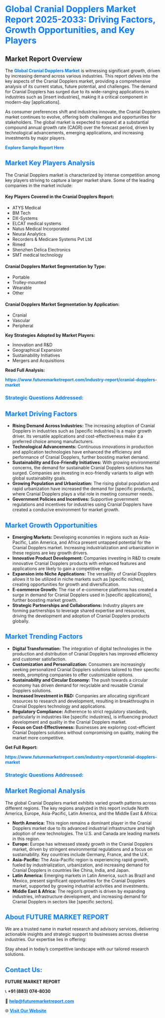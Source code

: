 <h1 style="color: #007BFF;">Global Cranial Dopplers Market Report 2025-2033: Driving Factors, Growth Opportunities, and Key Players</h1>

<section id="overview">
<h2>Market Report Overview</h2>
<p>The <a href="https://www.futuremarketreport.com/industry-report/cranial-dopplers-market" style="color: #007BFF; text-decoration: none;"><strong>Global Cranial Dopplers Market</strong></a> is witnessing significant growth, driven by increasing demand across various industries. This report delves into the key aspects of the Cranial Dopplers market, providing a comprehensive analysis of its current status, future potential, and challenges. The demand for Cranial Dopplers has surged due to its wide-ranging applications in industries such as [insert industries], making it a critical component in modern-day [applications].</p>
<p>As consumer preferences shift and industries innovate, the Cranial Dopplers market continues to evolve, offering both challenges and opportunities for stakeholders. The global market is expected to expand at a substantial compound annual growth rate (CAGR) over the forecast period, driven by technological advancements, emerging applications, and increasing investments by major players.</p>
</section>

<section id="overview">
<p><a href="https://www.futuremarketreport.com/request-sample/reportId=46112" style="color: #007BFF; text-decoration: none;"><strong>Explore Sample Report Here</strong></a></p>
</section>

<section id="key-players">
<h2 style="color: #007BFF;">Market Key Players Analysis</h2>
<p>The Cranial Dopplers market is characterized by intense competition among key players striving to capture a larger market share. Some of the leading companies in the market include:</p>
<h4>Key Players Covered in the Cranial Dopplers Report:</h4>
<ul><li>ATYS Medical</li><li>BM Tech</li><li>DX-Systems</li><li>ELCAT medical systems</li><li>Natus Medical Incorporated</li><li>Neural Analytics</li><li>Recorders &amp; Medicare Systems Pvt Ltd</li><li>Rimed</li><li>Shenzhen Delica Electronics</li><li>SMT medical technology</li></ul>
<h4>Cranial Dopplers Market Segmentation by Type:</h4>
<ul><li>Portable</li><li>Trolley-mounted</li><li>Wearable</li><li>Other</li></ul>

<h4>Cranial Dopplers Market Segmentation by Application:</h4>
<ul><li>Cranial</li><li>Vascular</li><li>Peripheral</li></ul>
<p><strong>Key Strategies Adopted by Market Players:</strong></p>
<ul>
<li>Innovation and R&D</li>
<li>Geographical Expansion</li>
<li>Sustainability Initiatives</li>
<li>Mergers and Acquisitions</li>
</ul>
</section>

<section>
<p><strong>Read Full Analysis: </strong></p><a href="https://www.futuremarketreport.com/industry-report/cranial-dopplers-market" style="color: #007BFF; text-decoration: none;"><strong>https://www.futuremarketreport.com/industry-report/cranial-dopplers-market</strong></a>
<h3 style="color: #007BFF;">Strategic Questions Addressed:</h3>
</section>

<section id="driving-factors">
<h2 style="color: #007BFF;">Market Driving Factors</h2>
<ul>
<li><strong>Rising Demand Across Industries:</strong> The increasing adoption of Cranial Dopplers in industries such as [specific industries] is a major growth driver. Its versatile applications and cost-effectiveness make it a preferred choice among manufacturers.</li>
<li><strong>Technological Advancements:</strong> Continuous innovations in production and application technologies have enhanced the efficiency and performance of Cranial Dopplers, further boosting market demand.</li>
<li><strong>Sustainability and Eco-Friendly Initiatives:</strong> With growing environmental concerns, the demand for sustainable Cranial Dopplers solutions has surged. Companies are investing in eco-friendly variants to align with global sustainability goals.</li>
<li><strong>Growing Population and Urbanization:</strong> The rising global population and rapid urbanization have increased the demand for [specific products], where Cranial Dopplers plays a vital role in meeting consumer needs.</li>
<li><strong>Government Policies and Incentives:</strong> Supportive government regulations and incentives for industries using Cranial Dopplers have created a conducive environment for market growth.</li>
</ul>
</section>

<section id="growth-opportunities">
<h2 style="color: #007BFF;">Market Growth Opportunities</h2>
<ul>
<li><strong>Emerging Markets:</strong> Developing economies in regions such as Asia-Pacific, Latin America, and Africa present untapped potential for the Cranial Dopplers market. Increasing industrialization and urbanization in these regions are key growth drivers.</li>
<li><strong>Innovative Product Development:</strong> Companies investing in R&D to create innovative Cranial Dopplers products with enhanced features and applications are likely to gain a competitive edge.</li>
<li><strong>Expansion into Niche Applications:</strong> The versatility of Cranial Dopplers allows it to be utilized in niche markets such as [specific niches], creating opportunities for growth and diversification.</li>
<li><strong>E-commerce Growth:</strong> The rise of e-commerce platforms has created a surge in demand for Cranial Dopplers used in [specific applications], further boosting market growth.</li>
<li><strong>Strategic Partnerships and Collaborations:</strong> Industry players are forming partnerships to leverage shared expertise and resources, driving the development and adoption of Cranial Dopplers products globally.</li>
</ul>
</section>

<section id="trending-factors">
<h2 style="color: #007BFF;">Market Trending Factors</h2>
<ul>
<li><strong>Digital Transformation:</strong> The integration of digital technologies in the production and distribution of Cranial Dopplers has improved efficiency and customer satisfaction.</li>
<li><strong>Customization and Personalization:</strong> Consumers are increasingly seeking personalized Cranial Dopplers solutions tailored to their specific needs, prompting companies to offer customizable options.</li>
<li><strong>Sustainability and Circular Economy:</strong> The push towards a circular economy has driven demand for recyclable and reusable Cranial Dopplers solutions.</li>
<li><strong>Increased Investment in R&D:</strong> Companies are allocating significant resources to research and development, resulting in breakthroughs in Cranial Dopplers technology and applications.</li>
<li><strong>Regulatory Compliance:</strong> Adherence to strict regulatory standards, particularly in industries like [specific industries], is influencing product development and quality in the Cranial Dopplers market.</li>
<li><strong>Focus on Cost-Effectiveness:</strong> Businesses are exploring cost-efficient Cranial Dopplers solutions without compromising on quality, making the market more competitive.</li>
</ul>
</section>

<section>
<p><strong>Get Full Report: </strong></p><a href="https://www.futuremarketreport.com/industry-report/cranial-dopplers-market" style="color: #007BFF; text-decoration: none;"><strong>https://www.futuremarketreport.com/industry-report/cranial-dopplers-market</strong></a>
<h3 style="color: #007BFF;">Strategic Questions Addressed:</h3>
</section>


<section id="regional-analysis">
<h2 style="color: #007BFF;">Market Regional Analysis</h2>
<p>The global Cranial Dopplers market exhibits varied growth patterns across different regions. The key regions analyzed in this report include North America, Europe, Asia-Pacific, Latin America, and the Middle East & Africa:</p>
<ul>
<li><strong>North America:</strong> This region remains a dominant player in the Cranial Dopplers market due to its advanced industrial infrastructure and high adoption of new technologies. The U.S. and Canada are leading markets in this region.</li>
<li><strong>Europe:</strong> Europe has witnessed steady growth in the Cranial Dopplers market, driven by stringent environmental regulations and a focus on sustainability. Key countries include Germany, France, and the U.K.</li>
<li><strong>Asia-Pacific:</strong> The Asia-Pacific region is experiencing rapid growth, fueled by industrialization, urbanization, and increasing demand for Cranial Dopplers in countries like China, India, and Japan.</li>
<li><strong>Latin America:</strong> Emerging markets in Latin America, such as Brazil and Mexico, present significant opportunities for the Cranial Dopplers market, supported by growing industrial activities and investments.</li>
<li><strong>Middle East & Africa:</strong> The region’s growth is driven by expanding industries, infrastructure development, and increasing demand for Cranial Dopplers in sectors like [specific sectors].</li>
</ul>
</section>

<footer>
<h2 style="color: #007BFF;">About FUTURE MARKET REPORT</h2>
<p>We are a trusted name in market research and advisory services, delivering actionable insights and strategic support to businesses across diverse industries. Our expertise lies in offering:</p>

<p>Stay ahead in today’s competitive landscape with our tailored research solutions.</p>

<h2 style="color: #007BFF;">Contact Us:</h2>
<p><strong>FUTURE MARKET REPORT</strong></p>
<p>📞 <strong>+91 (883) 074-8030</strong></p>
<p>📧 <strong><a href="mailto:help@futuremarketreport.com" style="color: #007BFF;">help@futuremarketreport.com</a></strong></p>
<p>🌐 <strong><a href="https://www.futuremarketreport.com/" style="color: #007BFF;">Visit Our Website</a></strong></p>
</footer>